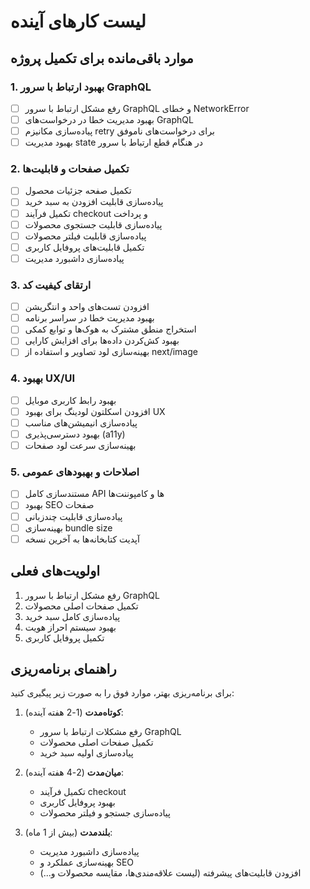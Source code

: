 # لیست کارهای آینده

## موارد باقی‌مانده برای تکمیل پروژه

### 1. بهبود ارتباط با سرور GraphQL
- [ ] رفع مشکل ارتباط با سرور GraphQL و خطای NetworkError
- [ ] بهبود مدیریت خطا در درخواست‌های GraphQL
- [ ] پیاده‌سازی مکانیزم retry برای درخواست‌های ناموفق
- [ ] بهبود مدیریت state در هنگام قطع ارتباط با سرور

### 2. تکمیل صفحات و قابلیت‌ها
- [ ] تکمیل صفحه جزئیات محصول
- [ ] پیاده‌سازی قابلیت افزودن به سبد خرید
- [ ] تکمیل فرآیند checkout و پرداخت
- [ ] پیاده‌سازی قابلیت جستجوی محصولات
- [ ] پیاده‌سازی قابلیت فیلتر محصولات
- [ ] تکمیل قابلیت‌های پروفایل کاربری
- [ ] پیاده‌سازی داشبورد مدیریت

### 3. ارتقای کیفیت کد
- [ ] افزودن تست‌های واحد و انتگریشن
- [ ] بهبود مدیریت خطا در سراسر برنامه
- [ ] استخراج منطق مشترک به هوک‌ها و توابع کمکی
- [ ] بهبود کش‌کردن داده‌ها برای افزایش کارایی
- [ ] بهینه‌سازی لود تصاویر و استفاده از next/image

### 4. بهبود UX/UI
- [ ] بهبود رابط کاربری موبایل
- [ ] افزودن اسکلتون لودینگ برای بهبود UX
- [ ] پیاده‌سازی انیمیشن‌های مناسب
- [ ] بهبود دسترسی‌پذیری (a11y)
- [ ] بهینه‌سازی سرعت لود صفحات

### 5. اصلاحات و بهبودهای عمومی
- [ ] مستندسازی کامل API ها و کامپوننت‌ها
- [ ] بهبود SEO صفحات
- [ ] پیاده‌سازی قابلیت چندزبانی
- [ ] بهینه‌سازی bundle size
- [ ] آپدیت کتابخانه‌ها به آخرین نسخه

## اولویت‌های فعلی
1. رفع مشکل ارتباط با سرور GraphQL
2. تکمیل صفحات اصلی محصولات
3. پیاده‌سازی کامل سبد خرید
4. بهبود سیستم احراز هویت
5. تکمیل پروفایل کاربری

## راهنمای برنامه‌ریزی
برای برنامه‌ریزی بهتر، موارد فوق را به صورت زیر پیگیری کنید:

1. **کوتاه‌مدت** (1-2 هفته آینده):
   - رفع مشکلات ارتباط با سرور GraphQL
   - تکمیل صفحات اصلی محصولات
   - پیاده‌سازی اولیه سبد خرید

2. **میان‌مدت** (2-4 هفته آینده):
   - تکمیل فرآیند checkout
   - بهبود پروفایل کاربری
   - پیاده‌سازی جستجو و فیلتر محصولات

3. **بلندمدت** (بیش از 1 ماه):
   - پیاده‌سازی داشبورد مدیریت
   - بهینه‌سازی عملکرد و SEO
   - افزودن قابلیت‌های پیشرفته (لیست علاقه‌مندی‌ها، مقایسه محصولات و...)